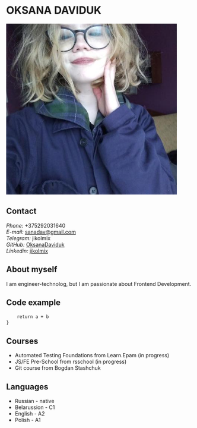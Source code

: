 # OKSANA DAVIDUK
![Image](assets/img/100081811.JPEG)
## Contact
  *Phone:* +375292031640 <br />
  *E-mail:* sanadav@gmail.com <br />
  *Telegram:* jikolmix <br />
  *GitHub:* [OksanaDaviduk](https://github.com/OksanaDaviduk) <br />
  *Linkedin:* [jikolmix](https://www.linkedin.com/in/jikolmix/) <br />
## About myself
I am engineer-technolog, but I am passionate about Frontend Development.
## Code example
``` function sum(a, b) {
    return a + b
}
```
## Courses
* Automated Testing Foundations from Learn.Epam (in progress)
* JS/FE Pre-School from rsschool (in progress)
* Git course from Bogdan Stashchuk 
## Languages
* Russian - native
* Belarussion - C1
* English - A2
* Polish - A1
